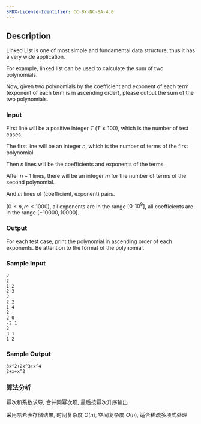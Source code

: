 ```yaml
---
SPDX-License-Identifier: CC-BY-NC-SA-4.0
---
```


## Description

Linked List is one of most simple and fundamental data structure, thus it has a very wide application.

For example, linked list can be used to calculate the sum of two polynomials.

Now, given two polynomials by the coefficient and exponent of each term (exponent of each term is in ascending order), please output the sum of the two polynomials.

### Input

First line will be a positive integer $T$ $(T \leq 100)$, which is the number of test cases.

The first line will be an integer $n$, which is the number of terms of the first polynomial.

Then $n$ lines will be the coefficients and exponents of the terms.

After $n + 1$ lines, there will be an integer $m$ for the number of terms of the second polynomial.

And $m$ lines of (coefficient, exponent) pairs.

$(0 \leq n, m \leq 1000)$, all exponents are in the range $[0, 10^9]$, all coefficients are in the range $[-10000, 10000]$.

### Output

For each test case, print the polynomial in ascending order of each exponents.
Be attention to the format of the polynomial.

### Sample Input

``` log
2
2
1 2
2 3
2
2 2
1 4
2
2 0
-2 1
2
3 1
1 2
```

### Sample Output

``` log
3x^2+2x^3+x^4
2+x+x^2
```

### 算法分析

幂次和系数求导, 合并同幂次项, 最后按幂次升序输出

采用哈希表存储结果, 时间复杂度 $O(n)$, 空间复杂度 $O(n)$, 适合稀疏多项式处理
